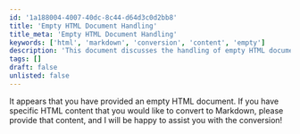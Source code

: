 ```yaml
---
id: '1a188004-4007-40dc-8c44-d64d3c0d2bb8'
title: 'Empty HTML Document Handling'
title_meta: 'Empty HTML Document Handling'
keywords: ['html', 'markdown', 'conversion', 'content', 'empty']
description: 'This document discusses the handling of empty HTML documents and provides guidance on what to do if you encounter one. It emphasizes the importance of providing specific content for conversion to Markdown and offers assistance for users needing help with this process.'
tags: []
draft: false
unlisted: false
---
```


It appears that you have provided an empty HTML document. If you have specific HTML content that you would like to convert to Markdown, please provide that content, and I will be happy to assist you with the conversion!

